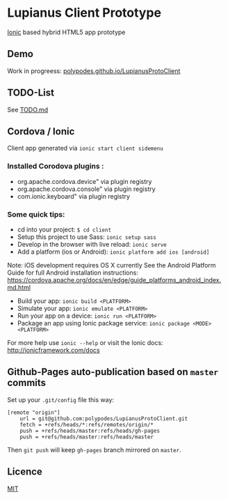 # Lupianus Client Prototype

[Ionic](http://ionicframework.com/) based hybrid HTML5 app prototype

## Demo

Work in progreess: [polypodes.github.io/LupianusProtoClient](http://quirktools.com/screenfly/#u=http%3A//polypodes.github.io/LupianusProtoClient/client/www/index.html%23/app/carte&w=375&h=667&a=37)

## TODO-List

See [TODO.md](TODO.md)

## Cordova / Ionic

Client app generated via `ionic start client sidemenu`

### Installed Corodova plugins :

* org.apache.cordova.device" via plugin registry
* org.apache.cordova.console" via plugin registry
* com.ionic.keyboard" via plugin registry

### Some quick tips:
   
* cd into your project: `$ cd client`
* Setup this project to use Sass: `ionic setup sass`
* Develop in the browser with live reload: `ionic serve`
* Add a platform (ios or Android): `ionic platform add ios [android]`

Note: iOS development requires OS X currently
See the Android Platform Guide for full Android installation instructions:
https://cordova.apache.org/docs/en/edge/guide_platforms_android_index.md.html

* Build your app: `ionic build <PLATFORM>`
* Simulate your app: `ionic emulate <PLATFORM>`
* Run your app on a device: `ionic run <PLATFORM>`
* Package an app using Ionic package service: `ionic package <MODE> <PLATFORM>`

For more help use `ionic --help` or visit the Ionic docs: http://ionicframework.com/docs


## Github-Pages auto-publication based on `master` commits


Set up your `.git/config` file this way:

```
[remote "origin"]
	url = git@github.com:polypodes/LupianusProtoClient.git
	fetch = +refs/heads/*:refs/remotes/origin/*
	push = +refs/heads/master:refs/heads/gh-pages
	push = +refs/heads/master:refs/heads/master
```

Then `git push` will keep `gh-pages` branch mirrored on `master`.

## Licence

[MIT](LICENSE)
